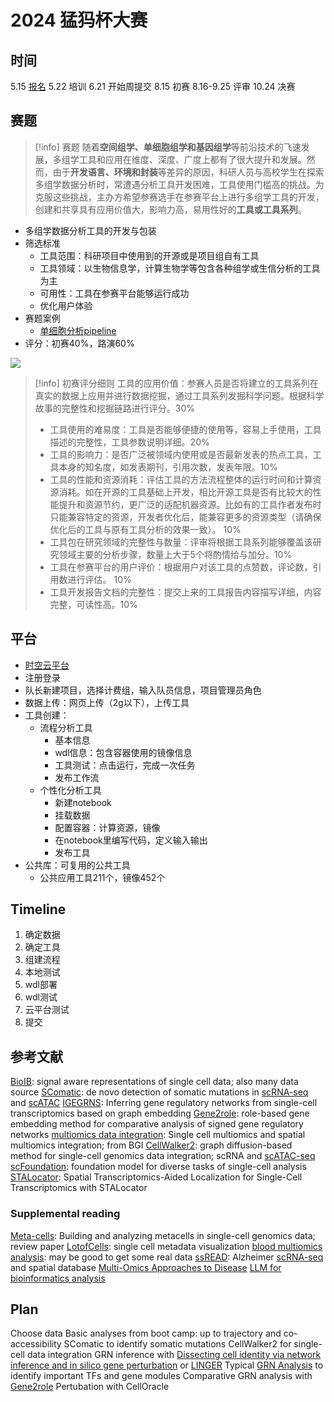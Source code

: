 # 2024 猛犸杯大赛

## 时间

5.15 [报名](https://challenge.datacastle.cn/v3/cmptDetail.html?id=860)
5.22 培训
6.21 开始周提交
8.15 初赛
8.16-9.25 评审
10.24 决赛

## 赛题

> [!info] 赛题
> 随着**空间组学、单细胞组学和基因组学**等前沿技术的飞速发展，多组学工具和应用在维度、深度、广度上都有了很大提升和发展。然而，由于**开发语言、环境和封装**等差异的原因，科研人员与高校学生在探索多组学数据分析时，常遭遇分析工具开发困难，工具使用门槛高的挑战。为克服这些挑战，主办方希望参赛选手在参赛平台上进行多组学工具的开发，创建和共享具有应用价值大，影响力高，易用性好的**工具或工具系列**。

- 多组学数据分析工具的开发与包装
- 筛选标准
	- 工具范围：科研项目中使用到的开源或是项目组自有工具
	- 工具领域：以生物信息学，计算生物学等包含各种组学或生信分析的工具为主
	- 可用性：工具在参赛平台能够运行成功
	- 优化用户体验
- 赛题案例
	- [单细胞分析pipeline](https://cloud.stomics.tech/#/public/tool/detail/workflow/WF01202403042b7Erk/3.1.6)
- 评分：初赛40%，路演60%

![](Screenshot%202024-05-15%20at%2020.11.53.png)

> [!info] 初赛评分细则
> 工具的应用价值：参赛人员是否将建立的工具系列在真实的数据上应用并进行数据挖掘，通过工具系列发掘科学问题。根据科学故事的完整性和挖掘链路进行评分。30%
> - 工具使用的难易度：工具是否能够便捷的使用等，容易上手使用，工具描述的完整性，工具参数说明详细。20%
> - 工具的影响力：是否广泛被领域内使用或是否最新发表的热点工具，工具本身的知名度，如发表期刊，引用次数，发表年限。10%
> - 工具的性能和资源消耗：评估工具的方法流程整体的运行时间和计算资源消耗。如在开源的工具基础上开发，相比开源工具是否有比较大的性能提升和资源节约，更广泛的适配机器资源。比如有的工具作者发布时只能兼容特定的资源，开发者优化后，能兼容更多的资源类型（请确保优化后的工具与原有工具分析的效果一致）。 10%
> - 工具包在研究领域的完整性与数量：评审将根据工具系列能够覆盖该研究领域主要的分析步骤，数量上大于5个将酌情给与加分。10%
> - 工具在参赛平台的用户评价：根据用户对该工具的点赞数，评论数，引用数进行评估。 10%
> - 工具开发报告文档的完整性：提交上来的工具报告内容描写详细，内容完整，可读性高。10%

## 平台

- [时空云平台](https://cloud.stomics.tech/)
- 注册登录
- 队长新建项目，选择计费组，输入队员信息，项目管理员角色
- 数据上传：网页上传（2g以下），上传工具
- 工具创建：
	- 流程分析工具
		- 基本信息
		- wdl信息：包含容器使用的镜像信息
		- 工具测试：点击运行，完成一次任务
		- 发布工作流
	- 个性化分析工具
		- 新建notebook
		- 挂载数据
		- 配置容器：计算资源，镜像
		- 在notebook里编写代码，定义输入输出
		- 发布工具
- 公共库：可复用的公共工具
	- 公共应用工具211个，镜像452个

## Timeline

1. 确定数据
2. 确定工具
3. 组建流程
4. 本地测试
5. wdl部署
6. wdl测试
7. 云平台测试
8. 提交

## 参考文献

[BioIB](Identifying%20maximally%20informative%20signal-aware%20representations%20of%20single-cell%20data%20using%20the%20Information%20Bottleneck.md): signal aware representations of single cell data; also many data source
[SComatic](https://www.nature.com/articles/s41587-023-01863-z#Sec1): de novo detection of somatic mutations in [scRNA-seq](scRNA-seq.md) and [scATAC](scATAC-seq.md)
[IGEGRNS](Inferring%20gene%20regulatory%20networks%20from%20single-cell%20transcriptomics%20based%20on%20graph%20embedding.md): Inferring gene regulatory networks from single-cell transcriptomics based on graph embedding
[Gene2role](Gene2role%20a%20role-based%20gene%20embedding%20method%20for%20comparative%20analysis%20of%20signed%20gene%20regulatory%20networks.md): role-based gene embedding method for comparative analysis of signed gene regulatory networks
[multiomics data integration](https://www.biorxiv.org/content/10.1101/2024.06.03.597266v1): Single cell multiomics and spatial multiomics integration; from BGI
[CellWalker2](https://www.biorxiv.org/content/10.1101/2024.05.17.594770v1): graph diffusion-based method for single-cell genomics data integration; scRNA and [scATAC-seq](scATAC-seq.md)
[scFoundation](https://www.nature.com/articles/s41592-024-02305-7): foundation model for diverse tasks of single-cell analysis
[STALocator](https://www.biorxiv.org/content/10.1101/2024.06.03.597193v1): Spatial Transcriptomics-Aided Localization for Single-Cell Transcriptomics with STALocator

### Supplemental reading

[Meta-cells](https://www.embopress.org/doi/full/10.1038/s44320-024-00045-6): Building and analyzing metacells in single-cell genomics data; review paper
[LotofCells](https://www.biorxiv.org/content/10.1101/2024.05.23.595582v1): single cell metadata visualization
[blood multiomics analysis](https://www.nature.com/articles/s41591-024-02953-4): may be good to get some real data
[ssREAD](https://www.biorxiv.org/content/10.1101/2023.09.08.556944v1): Alzheimer [scRNA-seq](scRNA-seq.md) and spatial database
[Multi-Omics Approaches to Disease](Multi-Omics%20Approaches%20to%20Disease.md)
[LLM for bioinformatics analysis](https://www.biorxiv.org/content/10.1101/2024.05.22.595240v1)

## Plan

Choose data
Basic analyses from boot camp: up to trajectory and co-accessibility
SComatic to identify somatic mutations
CellWalker2 for single-cell data integration
GRN inference with [Dissecting cell identity via network inference and in silico gene perturbation](Dissecting%20cell%20identity%20via%20network%20inference%20and%20in%20silico%20gene%20perturbation.md) or [LINGER](Inferring%20gene%20regulatory%20networks%20from%20single-cell%20transcriptomics%20based%20on%20graph%20embedding.md)
Typical [GRN Analysis](GRN%20Analysis.md) to identify important TFs and gene modules
Comparative GRN analysis with [Gene2role](Gene2role%20a%20role-based%20gene%20embedding%20method%20for%20comparative%20analysis%20of%20signed%20gene%20regulatory%20networks.md)
Pertubation with CellOracle